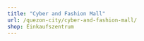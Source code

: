 ```yaml
---
title: "Cyber and Fashion Mall"
url: /quezon-city/cyber-and-fashion-mall/
shop: Einkaufszentrum
---
```

